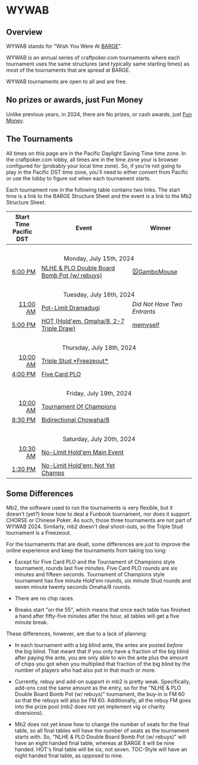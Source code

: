 # WYWAB

## Overview

WYWAB stands for "Wish You Were At
[BARGE](https://www.barge.org/barge-2024-schedule)".  

WYWAB is an annual series of craftpoker.com tournaments where each
tournament uses the same structures (and typically same starting
times) as most of the tournaments that are spread at BARGE.

WYWAB tournaments are open to all and are free.


## No prizes or awards, just Fun Money
Unlike previous years, in 2024, there are No prizes, or
cash awards, just [Fun Money](../../fun_money.md).

## The Tournaments

All times on this page are in the Pacific Daylight Saving Time time
zone.  In the craftpoker.com lobby, all times are in the time zone
your is browser configured for (probably your local time zone).  So,
if you're not going to play in the Pacific DST time zone, you'll need
to either convert from Pacific or use the lobby to figure out when
each tournament starts.

Each tournament row in the following table contains two links.
The start time is a link to the BARGE Structure Sheet and the
event is a link to the Mb2 Structure Sheet.

<table>
  <thead>
    <tr>
      <th>Start Time<br/>Pacific DST</th>
      <th>Event</th>
      <th>Winner</th>
    </tr>
  </thead>
  <tbody>
    <tr>
      <td style="text-align: center" colspan=3>&nbsp;</td>
    </tr>
    <tr>
      <td style="text-align: center" colspan=3>Monday, July 15th, 2024</td>
    </tr>
    <tr>
      <td style="text-align: right"><a href="https://omaholic.com/2024_BARGE_Structures.pdf#page=1">6:00 PM</a></td>
      <td><a href="https://craftpoker.com/tournament/structure/5406">NLHE & PLO Double Board Bomb Pot (w/ rebuys)</a></td>
      <td><a href="https://craftpoker.com/event/5416/player/13">🐭GamboMouse</a></td>
    </tr>
    <tr>
      <td style="text-align: center" colspan=3>&nbsp;</td>
    </tr>
    <tr>
      <td style="text-align: center" colspan=3>Tuesday, July 16th, 2024</td>
    </tr>
    <tr>
      <td style="text-align: right"><a href="https://omaholic.com/2024_BARGE_Structures.pdf#page=2">11:00 AM</a></td>
      <td><a href="https://craftpoker.com/tournament/structure/5407">Pot-Limit Dramadugi</a></td>
      <td><i>Did Not Have Two Entrants</i></td>
    </tr>
    <tr>
      <td style="text-align: right"><a href="https://omaholic.com/2024_BARGE_Structures.pdf#page=3">5:00 PM</a></td>
      <td><a href="https://craftpoker.com/tournament/structure/5408">HOT (Hold'em, Omaha/8, 2-7 Triple Draw)</a></td>
      <td><a href="https://craftpoker.com/event/5408/player/24">memyself</a></td>
    </tr>
    <tr>
      <td style="text-align: center" colspan=3>&nbsp;</td>
    </tr>
    <tr>
      <td style="text-align: center" colspan=3>Thursday, July 18th, 2024</td>
    </tr>
    <tr>
      <td style="text-align: right"><a href="https://omaholic.com/2024_BARGE_Structures.pdf#page=6">10:00 AM</a></td>
      <td><a href="https://craftpoker.com/tournament/structure/5409">Triple Stud *Freezeout*</a></td>
      <td></td>
    </tr>
    <tr>
      <td style="text-align: right"><a href="https://omaholic.com/2024_BARGE_Structures.pdf#page=9">4:00 PM</a></td>
      <td><a href="https://craftpoker.com/tournament/structure/5410">Five Card PLO</a></td>
      <td></td>
    </tr>
    <tr>
      <td style="text-align: center" colspan=3>&nbsp;</td>
    </tr>
    <tr>
      <td style="text-align: center" colspan=3>Friday, July 19th, 2024</td>
    </tr>
    <tr>
      <td style="text-align: right"><a href="https://omaholic.com/2024_BARGE_Structures.pdf#page=10">10:00 AM</a></td>
      <td><a href="https://craftpoker.com/tournament/structure/5411">Tournament Of Champions</a></td>
      <td></td>
    </tr>
    <tr>
      <td style="text-align: right"><a href="https://omaholic.com/2024_BARGE_Structures.pdf#page=11">8:30 PM</a></td>
      <td><a href="https://craftpoker.com/tournament/structure/5412">Bidirectional Chowaha/8</a></td>
      <td></td>
    </tr>
    <tr>
      <td style="text-align: center" colspan=3>&nbsp;</td>
    </tr>
    <tr>
      <td style="text-align: center" colspan=3>Saturday, July 20th, 2024</td>
    </tr>
    <tr>
      <td style="text-align: right"><a href="https://omaholic.com/2024_BARGE_Structures.pdf#page=12">10:30 AM</a></td>
      <td><a href="https://craftpoker.com/tournament/structure/5413">No-Limit Hold'em Main Event</a></td>
      <td></td>
    </tr>
    <tr>
      <td style="text-align: right"><a href="https://omaholic.com/2024_BARGE_Structures.pdf#page=13">1:30 PM</a></td>
      <td><a href="https://craftpoker.com/tournament/structure/5414">No-Limit Hold'em: Not Yet Champs</a></td>
      <td></td>
    </tr>
  </tbody>
</table>


## Some Differences

Mb2, the software used to run the tournaments is very flexible, but
it doesn't (yet?) know how to deal a Funbook tournament, nor does
it support CHORSE or Chinese Poker.  As such, those three tournaments
are not part of WYWAB 2024.  Similarly, mb2 doesn't deal shoot-outs,
so the Triple Stud tournament is a Freezeout.

For the tournaments that are dealt, some differences are just to
improve the online experience and keep the tournaments from taking too
long:

* Except for Five Card PLO and the Tournament of Champions style tournament, rounds
last five minutes.  Five Card PLO rounds are six minutes and fifteen seconds.
Tournament of Champions style tournament
has five minute Hold'em rounds, six minute Stud rounds
and seven minute twenty seconds Omaha/8 rounds.

* There are no chip races.

* Breaks start "on the 55", which means that once each table has finished
a hand after fifty-five minutes after the hour, all tables will get a five
minute break.

These differences, however, are due to a lack of planning:

* In each tournament with a big blind ante, the antes are posted
_before_ the big blind.  That meant that if you only have a fraction of
the big blind after paying the ante, you are only able to win the
ante plus the amount of chips you got when you multiplied that
fraction of the big blind by the number of players who had also put in
that much or more.

* Currently, rebuy and add-on support in mb2 is pretty weak.
Specifically, add-ons cost the same amount as the entry, so for the
"NLHE & PLO Double Board Bomb Pot (w/ rebuys)" tournament, the buy-in
is FM 60 so that the rebuys will also be FM 60.  Additionally,
all the rebuy FM goes into the prize pool (mb2 does not yet implement
vig or charity diversions).

* Mb2 does not yet know how to change the number of seats for the final
table, so all final tables will have the number of seats as the tournament
starts with.  So, "NLHE & PLO Double Board Bomb Pot (w/ rebuys)" will have
an eight handed final table, whereas at BARGE it will be nine handed.
HOT's final table will be six, not seven. TOC-Style will have an eight
handed final table, as opposed to nine.


